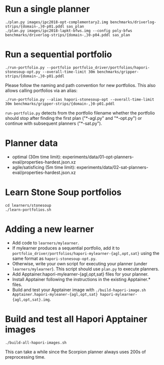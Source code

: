 # Run a single planner

    ./plan.py images/ipc2018-opt-complementary2.img benchmarks/driverlog-strips/{domain-,}0-p01.pddl sas_plan
    ./plan.py images/ipc2018-lapkt-bfws.img --config poly-bfws benchmarks/driverlog-strips/{domain-,}0-p04.pddl sas_plan

# Run a sequential portfolio

    ./run-portfolio.py --portfolio portfolio_driver/portfolios/hapori-stonesoup-opt.py --overall-time-limit 30m benchmarks/gripper-strips/{domain-,}0-p01.pddl

Please follow the naming and path convention for new portfolios. This also allows calling portfolios via an alias:

    ./run-portfolio.py --alias hapori-stonesoup-opt --overall-time-limit 30m benchmarks/gripper-strips/{domain-,}0-p01.pddl

`run-portfolio.py` detects from the portfolio filename whether the portfolio should stop after finding the first plan ("\*-agl.py" and "\*-opt.py") or continue with subsequent planners ("\*-sat.py").

# Planner data

* optimal (30m time limit): experiments/data/01-opt-planners-eval/properties-hardest.json.xz
* agile/satisficing (5m time limit): experiments/data/02-sat-planners-eval/properties-hardest.json.xz

# Learn Stone Soup portfolios

    cd learners/stonesoup
    ./learn-portfolios.sh

# Adding a new learner

* Add code to `learners/mylearner`.
* If mylearner produces a sequential portfolio, add it to `portfolio_driver/portfolios/hapori-mylearner-{agl,opt,sat}` using the same format as `hapori-stonesoup-opt.py`.
* Otherwise, write your own script for executing your planner (under `learners/mylearner`). This script should use `plan.py` to execute planners.
* Add Apptainer.hapori-mylearner-{agl,opt,sat} files for your planner.
* Install Apptainer following the instructions in the existing Apptainer.* files.
* Build and test your Apptainer image with `./build-hapori-image.sh Apptainer.hapori-myleaner-{agl,opt,sat} hapori-mylearner-{agl,opt,sat}.img`.

# Build and test all Hapori Apptainer images

    ./build-all-hapori-images.sh

This can take a while since the Scorpion planner always uses 200s of preprocessing time.
